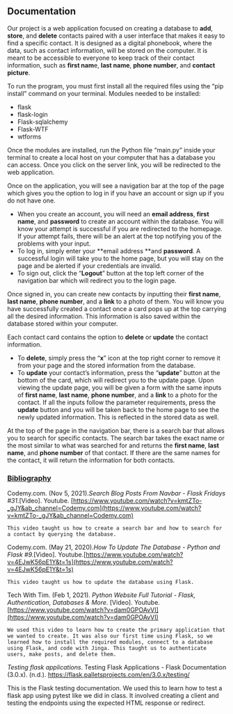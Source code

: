 ## Documentation

Our project is a web application focused on creating a database to **add**, **store**, and **delete** contacts paired with a user interface that makes it easy to find a specific contact. It is designed as a digital phonebook, where the data, such as contact information, will be stored on the computer. It is meant to be accessible to everyone to keep track of their contact information, such as **first nam**e, **last name**, **phone number**, and **contact picture**. 

To run the program, you must first install all the required files using the “pip install” command on your terminal. Modules needed to be installed:



* flask
* flask-login
* Flask-sqlalchemy
* Flask-WTF
* wtforms 

Once the modules are installed, run the Python file “main.py” inside your terminal to create a local host on your computer that has a database you can access. Once you click on the server link, you will be redirected to the web application.

Once on the application, you will see a navigation bar at the top of the page which gives you the option to log in if you have an account or sign up if you do not have one.



* When you create an account, you will need an **email address**, **first name**, and **password** to create an account within the database. You will know your attempt is successful if you are redirected to the homepage. If your attempt fails, there will be an alert at the top notifying you of the problems with your input.
* To log in, simply enter your **email address **and **password**. A successful login will take you to the home page, but you will stay on the page and be alerted if your credentials are invalid.
* To sign out, click the “**Logout**” button at the top left corner of the navigation bar which will redirect you to the login page.

Once signed in, you can create new contacts by inputting their **first name**, **last name**, **phone number**, and a **link** to a photo of them. You will know you have successfully created a contact once a card pops up at the top carrying all the desired information. This information is also saved within the database stored within your computer.

Each contact card contains the option to **delete** or **update** the contact information.



* To **delete**, simply press the “**x**” icon at the top right corner to remove it from your page and the stored information from the database.
* To **update** your contact’s information, press the “**update**” button at the bottom of the card, which will redirect you to the update page. Upon viewing the update page, you will be given a form with the same inputs of **first name**, **last name**, **phone number**, and a **link** to a photo for the contact. If all the inputs follow the parameter requirements, press the **update** button and you will be taken back to the home page to see the newly updated information. This is reflected in the stored data as well.

At the top of the page in the navigation bar, there is a search bar that allows you to search for specific contacts. The search bar takes the exact name or the most similar to what was searched for and returns the **first name**, **last name**, and **phone number** of that contact. If there are the same names for the contact, it will return the information for both contacts.


### <span style="text-decoration:underline;">Bibliography</span>

Codemy.com. (Nov 5, 2021)._Search Blog Posts From Navbar - Flask Fridays #31._[Video]. Youtube. [https://www.youtube.com/watch?v=kmtZTo-_gJY&ab_channel=Codemy.com](https://www.youtube.com/watch?v=kmtZTo-_gJY&ab_channel=Codemy.com)


    This video taught us how to create a search bar and how to search for a contact by querying the database.

Codemy.com. (May 21, 2020)._How To Update The Database - Python and Flask #9._[Video]. Youtube.[https://www.youtube.com/watch?v=4EJwK56pE1Y&t=1s](https://www.youtube.com/watch?v=4EJwK56pE1Y&t=1s)


    This video taught us how to update the database using Flask.

Tech With Tim. (Feb 1, 2021). _Python Website Full Tutorial - Flask, Authentication, Databases & More_. [Video]. Youtube.[https://www.youtube.com/watch?v=dam0GPOAvVI](https://www.youtube.com/watch?v=dam0GPOAvVI)




    We used this video to learn how to create the primary application that we wanted to create. It was also our first time using Flask, so we learned how to install the required modules, connect to a database using Flask, and code with Jinga. This taught us to authenticate users, make posts, and delete them.  

_Testing flask applications_. Testing Flask Applications - Flask Documentation (3.0.x). (n.d.). https://flask.palletsprojects.com/en/3.0.x/testing/ 

This is the Flask testing documentation. We used this to learn how to test a flask app using pytest like we did in class. It involved creating a client and testing the endpoints using the expected HTML response or redirect. 
